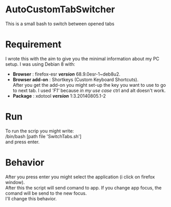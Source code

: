 # AutoCustomTabSwitcher
This is a small bash to switch between opened tabs
# Requirement
I wrote this with the aim to give you the minimal information about my PC setup.
I was using Debian 8 with:
- **Browser** : firefox-esr _**version**_ 68.9.0esr-1~deb8u2.
- **Browser add-on** : Shortkeys (Custom Keyboard Shortcuts).<br>
After you get the add-on you might set-up the key you want to use to go to next tab.
I used _'F1'_ because _in my use case_ ctrl and alt doesn't work.
- **Package** : xdotool _**version**_ 1:3.20140805.1-2

# Run
To run the scrip you might write:<br>
/bin/bash [path file 'SwitchTabs.sh']<br>
and press enter.

# Behavior
After you press enter you might select the application (i click on firefox window).<br>
After this the script will send comand to app. If you change app focus, the comand will be send to the new focus.<br>
I'll change this behavior.
